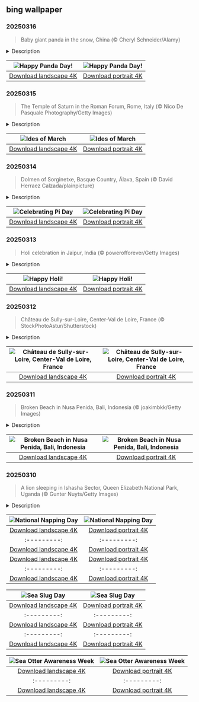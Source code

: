 ## bing wallpaper

### 20250316

> Baby giant panda in the snow, China (© Cheryl Schneider/Alamy)

<details>
<summary>Description</summary>

> Let's celebrate one of nature's fluffiest treasures: the giant panda. Native to China, these iconic black-and-white bears are more than just adorable. They play a crucial role in their bamboo forest ecosystem by dispersing seeds and fostering new vegetation growth, which benefits countless plants and animals.
> 
> Once classified as 'endangered,' their conservation status was upgraded to 'vulnerable' in 2016, thanks to dedicated efforts such as breeding programs, reforestation initiatives, and habitat preservation. Despite this progress, fewer than 2,000 pandas remain in the wild, primarily due to habitat loss caused by deforestation and farming. Efforts to protect bamboo forests and improve breeding programs are vital to their survival. While pandas may be cute and cuddly, they're also environmental heroes. Their conservation helps preserve biodiversity in their natural habitats. Let's work together to protect these gentle giants!
> 
> 

</details>

| ![Happy Panda Day!](https://cn.bing.com/th?id=OHR.PandaSnow_EN-US9432739016_UHD.jpg&pid=hp&w=400&h=224&rs=1&c=4) | ![Happy Panda Day!](https://cn.bing.com/th?id=OHR.PandaSnow_EN-US9432739016_1080x1920.jpg&pid=hp&w=155&h=315&rs=1&c=4) |
|:---------:|:---------:|
| [Download landscape 4K](https://cn.bing.com/th?id=OHR.PandaSnow_EN-US9432739016_UHD.jpg) | [Download portrait 4K](https://cn.bing.com/th?id=OHR.PandaSnow_EN-US9432739016_1080x1920.jpg) |

### 20250315

> The Temple of Saturn in the Roman Forum, Rome, Italy (© Nico De Pasquale Photography/Getty Images)

<details>
<summary>Description</summary>

> As Shakespeare wrote in his play 'Julius Caesar,' 'Friends, Romans, countrymen, lend me your ears.' Today is the Ides of March, a day steeped in Roman history and tradition. The term 'Ides' referred to the midpoint of the month in the Roman calendar, often marking the full moon. It was a time of celebration, with festivals and public gatherings. However, in 44 BCE, the Ides of March became synonymous with political upheaval, betrayal, and an event that would trigger the fall of the Roman Republic. On that fateful day, Julius Caesar, Rome's powerful dictator, was assassinated by a group of senators. The conspirators, including his close ally Brutus, believed they were saving the Republic from Caesar's growing authority. Caesar was attacked near the Theater of Pompey, but the tension of that moment echoed through the Roman Forum—the beating heart of Rome's political and social life.
> 
> Strolling through the Forum, in present-day Italy, you can now see the remnants of history and the ruins of a once-mighty empire. Among its many treasures is the Temple of Saturn, pictured here. One of the Forum's oldest and most revered structures, it once guarded the Roman treasury, a stark symbol of the Republic Caesar's assassins claimed to protect.
> 
> 

</details>

| ![Ides of March](https://cn.bing.com/th?id=OHR.ForumRomanum_EN-US9379132630_UHD.jpg&pid=hp&w=400&h=224&rs=1&c=4) | ![Ides of March](https://cn.bing.com/th?id=OHR.ForumRomanum_EN-US9379132630_1080x1920.jpg&pid=hp&w=155&h=315&rs=1&c=4) |
|:---------:|:---------:|
| [Download landscape 4K](https://cn.bing.com/th?id=OHR.ForumRomanum_EN-US9379132630_UHD.jpg) | [Download portrait 4K](https://cn.bing.com/th?id=OHR.ForumRomanum_EN-US9379132630_1080x1920.jpg) |

### 20250314

> Dolmen of Sorginetxe, Basque Country, Álava, Spain (© David Herraez Calzada/plainpicture)

<details>
<summary>Description</summary>

> Calculating the ratio of a circle's circumference to its diameter is as easy as pi. Today is Pi Day, an event that celebrates this mathematical constant. This date was chosen because 3, 1, and 4 are the first three significant figures of pi (π) when it is written out. Pi is an irrational number, which means that it can't be written as a fraction. When written out, its decimal representation goes on infinitely without repeating. The oldest attempts to calculate pi date back to ancient Babylon and Egypt, around 1900 BCE.
> 
> Pi Day, however, has more recent origins. In the 1980s, physicist Larry Shaw organized the first celebration, where staff at a San Francisco science museum walked around in circles and then ate the number's delicious homophones: pies. Today's image takes us to Álava, northern Spain. The circular motion of the stars appears above the Dolmen of Sorginetxe, an ancient megalithic monument dating back to 3000 BCE. Pi has long played a key role in the study of the stars, and some of the most accurate early approximations of the number were calculated by Indian and Persian astronomers.
> 
> 

</details>

| ![Celebrating Pi Day](https://cn.bing.com/th?id=OHR.BasqueDolmen_EN-US9089569057_UHD.jpg&pid=hp&w=400&h=224&rs=1&c=4) | ![Celebrating Pi Day](https://cn.bing.com/th?id=OHR.BasqueDolmen_EN-US9089569057_1080x1920.jpg&pid=hp&w=155&h=315&rs=1&c=4) |
|:---------:|:---------:|
| [Download landscape 4K](https://cn.bing.com/th?id=OHR.BasqueDolmen_EN-US9089569057_UHD.jpg) | [Download portrait 4K](https://cn.bing.com/th?id=OHR.BasqueDolmen_EN-US9089569057_1080x1920.jpg) |

### 20250313

> Holi celebration in Jaipur, India (© powerofforever/Getty Images)

<details>
<summary>Description</summary>

> Strolling through the streets of India during Holi is like stepping into a kaleidoscope of colors—vivid splashes of blue, green, red, yellow, pink, and orange fill the air. This festival falls on the full moon day in the Hindu month of Phalguna—usually in late February or March. It is a significant tradition that symbolizes the arrival of spring and the victory of good over evil. Outside India, Holi is celebrated by Hindus in Nepal, Bangladesh, and Pakistan, as well as by Indian communities around the world, including the US.
> 
> The festivities start this evening, with Holika Dahan, when people burn the effigy of the demoness Holika, representing the destruction of evil forces. Tomorrow is Rangwali Holi, which sees the streets come alive with laughter and revelry. People of all ages come together to play with colorful powders and drench each other with water. It's a time when social barriers are broken down, and everyone, regardless of age, gender, or social status, joins in the merriment.
> 
> 

</details>

| ![Happy Holi!](https://cn.bing.com/th?id=OHR.HoliColors_EN-US9033637774_UHD.jpg&pid=hp&w=400&h=224&rs=1&c=4) | ![Happy Holi!](https://cn.bing.com/th?id=OHR.HoliColors_EN-US9033637774_1080x1920.jpg&pid=hp&w=155&h=315&rs=1&c=4) |
|:---------:|:---------:|
| [Download landscape 4K](https://cn.bing.com/th?id=OHR.HoliColors_EN-US9033637774_UHD.jpg) | [Download portrait 4K](https://cn.bing.com/th?id=OHR.HoliColors_EN-US9033637774_1080x1920.jpg) |

### 20250312

> Château de Sully-sur-Loire, Center-Val de Loire, France (© StockPhotoAstur/Shutterstock)

<details>
<summary>Description</summary>

> If you're a lover of history with a dash of drama, the Château de Sully-sur-Loire, in the center of northern France, has you covered. This fortress has seen it all—battles, power shifts, and royal connections. Originally built in the 14th century, the medieval castle was designed to guard the Loire River and control access to the region. Over time, it evolved into a residence for nobility, most notably serving as the home of Maximilien de Béthune, Duke of Sully, who was a trusted minister of King Henry IV. The castle played a significant role during the French Wars of Religion from 1562 to 1598 and has witnessed countless moments of intrigue and diplomacy. In 1940, during World War II, the castle wall was hit by shells, creating massive holes, but the framework remained intact.
> 
> Today, after multiple restorations, the castle welcomes visitors eager to uncover its history. It also stands as an example of French Renaissance architecture. Visitors can explore the imposing towers, thick stone walls, and the beautiful moat that once protected the castle from invaders. The restored interiors feature authentic furniture and artifacts, offering a window into medieval life. Guided tours provide insights into the castle's role in shaping regional and national history. Beyond the stone walls, the surrounding park is an inviting space for explorers to unwind and take in the views of the Loire River.
> 
> 

</details>

| ![Château de Sully-sur-Loire, Center-Val de Loire, France](https://cn.bing.com/th?id=OHR.ChateauLoire_EN-US8827570825_UHD.jpg&pid=hp&w=400&h=224&rs=1&c=4) | ![Château de Sully-sur-Loire, Center-Val de Loire, France](https://cn.bing.com/th?id=OHR.ChateauLoire_EN-US8827570825_1080x1920.jpg&pid=hp&w=155&h=315&rs=1&c=4) |
|:---------:|:---------:|
| [Download landscape 4K](https://cn.bing.com/th?id=OHR.ChateauLoire_EN-US8827570825_UHD.jpg) | [Download portrait 4K](https://cn.bing.com/th?id=OHR.ChateauLoire_EN-US8827570825_1080x1920.jpg) |

### 20250311

> Broken Beach in Nusa Penida, Bali, Indonesia (© joakimbkk/Getty Images)

<details>
<summary>Description</summary>

> Let's be real—the beaches in Bali are beautiful, but the ones in Nusa Penida? That's a whole new vibe. This off-the-beaten-path island, part of the Bali province, is where nature gets a little wild, and the sights are nothing short of epic. With its rugged cliffs and crystal-clear waters, the island offers an escape from Bali's busier tourist hubs. The name 'Nusa Penida' translates to 'island of priests,' and historically, it served as a spiritual retreat, with temples and rituals that locals still honor today.
> 
> One of the island's most iconic attractions is Broken Beach, or 'Pasih Uug,' as locals call it, seen in today's image. This marvel features a circular bay in the cliff rocks, carved out by the relentless ocean waves, leading to a small white-sand beach. Some local legends claim the hollow bay was formed by a giant's footsteps, while others attribute it to an angry sorcerer. As you explore, you might spot manta rays gliding gracefully through the waters below, showcasing the island's marine life. The views from the top are unmatched, making this spot a haven for photographers and those seeking a peaceful escape.
> 
> 

</details>

| ![Broken Beach in Nusa Penida, Bali, Indonesia](https://cn.bing.com/th?id=OHR.NusaPenida_EN-US8722184767_UHD.jpg&pid=hp&w=400&h=224&rs=1&c=4) | ![Broken Beach in Nusa Penida, Bali, Indonesia](https://cn.bing.com/th?id=OHR.NusaPenida_EN-US8722184767_1080x1920.jpg&pid=hp&w=155&h=315&rs=1&c=4) |
|:---------:|:---------:|
| [Download landscape 4K](https://cn.bing.com/th?id=OHR.NusaPenida_EN-US8722184767_UHD.jpg) | [Download portrait 4K](https://cn.bing.com/th?id=OHR.NusaPenida_EN-US8722184767_1080x1920.jpg) |

### 20250310

> A lion sleeping in Ishasha Sector, Queen Elizabeth National Park, Uganda (© Gunter Nuyts/Getty Images)

<details>
<summary>Description</summary>

> Feeling a bit tired? You're not alone—losing an hour to daylight saving time can leave anyone groggy. That's why Napping Day exists. Introduced in 1999 by William Anthony, a Boston University professor, and his wife, Camille, this unofficial holiday encourages everyone to take quality naps. Observed on the Monday after clocks spring forward, it's a reminder that rest is essential for well-being. Research backs it up—short naps boost mood, enhance concentration, and sharpen memory. Napping is also linked to lower stress and better heart health. While power naps (20-30 minutes) are ideal for a quick recharge, even a few minutes of shut-eye can help.
> 
> In Uganda's Queen Elizabeth National Park, some lions take napping to new heights—quite literally. The tree-climbing lions of the Ishasha Sector have a habit of sprawling across the branches of giant fig trees, as seen in today's image. Experts believe they climb to escape ground-level heat or pesky insects, but these naps make for an unforgettable sight. This vast park spans volcanic craters, open plains, and dense forests. A safari here promises encounters with Uganda's incredible wildlife.
> 
> 

</details>

| ![National Napping Day](https://cn.bing.com/th?id=OHR.NappingLion_EN-US8441298325_UHD.jpg&pid=hp&w=400&h=224&rs=1&c=4) | ![National Napping Day](https://cn.bing.com/th?id=OHR.NappingLion_EN-US8441298325_1080x1920.jpg&pid=hp&w=155&h=315&rs=1&c=4) |
|:---------:|:---------:|
| [Download landscape 4K](https://cn.bing.com/th?id=OHR.NappingLion_EN-US8441298325_UHD.jpg) | [Download portrait 4K](https://cn.bing.com/th?id=OHR.NappingLion_EN-US8441298325_1080x1920.jpg) |=1&c=4) |
|:---------:|:---------:|
| [Download landscape 4K](https://cn.bing.com/th?id=OHR.ItalyClock_EN-US7397391355_UHD.jpg) | [Download portrait 4K](https://cn.bing.com/th?id=OHR.ItalyClock_EN-US7397391355_1080x1920.jpg) |:---------:|
| [Download landscape 4K](https://cn.bing.com/th?id=OHR.CoastalWales_EN-US9903529231_UHD.jpg) | [Download portrait 4K](https://cn.bing.com/th?id=OHR.CoastalWales_EN-US9903529231_1080x1920.jpg) |ng.com/th?id=OHR.MeknesMorocco_EN-US6991915839_UHD.jpg) | [Download portrait 4K](https://cn.bing.com/th?id=OHR.MeknesMorocco_EN-US6991915839_1080x1920.jpg) |e 4K](https://cn.bing.com/th?id=OHR.CoralTurtle_EN-US6100263163_UHD.jpg) | [Download portrait 4K](https://cn.bing.com/th?id=OHR.CoralTurtle_EN-US6100263163_1080x1920.jpg) |as_EN-US6430903741_UHD.jpg) | [Download portrait 4K](https://cn.bing.com/th?id=OHR.Calacas_EN-US6430903741_1080x1920.jpg) |.com/th?id=OHR.SealRiver_EN-US6267835630_1080x1920.jpg&pid=hp&w=155&h=315&rs=1&c=4) |
|:---------:|:---------:|
| [Download landscape 4K](https://cn.bing.com/th?id=OHR.SealRiver_EN-US6267835630_UHD.jpg) | [Download portrait 4K](https://cn.bing.com/th?id=OHR.SealRiver_EN-US6267835630_1080x1920.jpg) |e a more fitting name. Someone call Terry.
> 
> 

</details>

| ![Sea Slug Day](https://cn.bing.com/th?id=OHR.SeaAngel_EN-US5531672696_UHD.jpg&pid=hp&w=400&h=224&rs=1&c=4) | ![Sea Slug Day](https://cn.bing.com/th?id=OHR.SeaAngel_EN-US5531672696_1080x1920.jpg&pid=hp&w=155&h=315&rs=1&c=4) |
|:---------:|:---------:|
| [Download landscape 4K](https://cn.bing.com/th?id=OHR.SeaAngel_EN-US5531672696_UHD.jpg) | [Download portrait 4K](https://cn.bing.com/th?id=OHR.SeaAngel_EN-US5531672696_1080x1920.jpg) |OHR.DarkSkyAcadia_EN-US6966527964_1080x1920.jpg) |.bing.com/th?id=OHR.GoldenJellyfish_EN-US6743816471_1080x1920.jpg&pid=hp&w=155&h=315&rs=1&c=4) |
|:---------:|:---------:|
| [Download landscape 4K](https://cn.bing.com/th?id=OHR.GoldenJellyfish_EN-US6743816471_UHD.jpg) | [Download portrait 4K](https://cn.bing.com/th?id=OHR.GoldenJellyfish_EN-US6743816471_1080x1920.jpg) |ng.com/th?id=OHR.LastDollarRoad_EN-US7923638318_UHD.jpg&pid=hp&w=400&h=224&rs=1&c=4) | ![First day of autumn](https://cn.bing.com/th?id=OHR.LastDollarRoad_EN-US7923638318_1080x1920.jpg&pid=hp&w=155&h=315&rs=1&c=4) |
|:---------:|:---------:|
| [Download landscape 4K](https://cn.bing.com/th?id=OHR.LastDollarRoad_EN-US7923638318_UHD.jpg) | [Download portrait 4K](https://cn.bing.com/th?id=OHR.LastDollarRoad_EN-US7923638318_1080x1920.jpg) |ppers who hunted otters to near extinction before they were protected by law. Although sea otter populations have rebounded, they are still considered endangered. Otters live along the Pacific Coast of North America, from California up to Alaska. Although they can walk on land, they almost never find the need or desire to, even when it's nap time. When they're ready for a snooze, they'll raft up, wrap themselves in a strand of kelp to keep them from drifting away, and recline on the world's biggest waterbed.

</details>

| ![Sea Otter Awareness Week](https://cn.bing.com/th?id=OHR.SitkaOtters_EN-US7714053956_UHD.jpg&pid=hp&w=400&h=224&rs=1&c=4) | ![Sea Otter Awareness Week](https://cn.bing.com/th?id=OHR.SitkaOtters_EN-US7714053956_1080x1920.jpg&pid=hp&w=155&h=315&rs=1&c=4) |
|:---------:|:---------:|
| [Download landscape 4K](https://cn.bing.com/th?id=OHR.SitkaOtters_EN-US7714053956_UHD.jpg) | [Download portrait 4K](https://cn.bing.com/th?id=OHR.SitkaOtters_EN-US7714053956_1080x1920.jpg) |oo_EN-US7569665443_UHD.jpg&pid=hp&w=400&h=224&rs=1&c=4) | ![World Bamboo Day](https://cn.bing.com/th?id=OHR.ArashiyamaBamboo_EN-US7569665443_1080x1920.jpg&pid=hp&w=155&h=315&rs=1&c=4) |
|:---------:|:---------:|
| [Download landscape 4K](https://cn.bing.com/th?id=OHR.ArashiyamaBamboo_EN-US7569665443_UHD.jpg) | [Download portrait 4K](https://cn.bing.com/th?id=OHR.ArashiyamaBamboo_EN-US7569665443_1080x1920.jpg) |